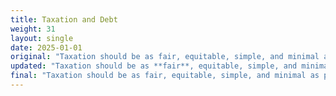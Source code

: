 ```yaml
---
title: Taxation and Debt
weight: 31
layout: single
date: 2025-01-01
original: "Taxation should be as fair, equitable, simple, and minimal as possible. Limited government dictates that taxpayers should keep the majority of their money instead of giving it to government. Direct taxation should be avoided, and taxation without representation is prohibited. Utah’s system of taxation has improved and government should continue to refine and improve it. Appropriate tax policy is essential if Utah is to compete globally. Property and estate taxes are an assault on the American Dream and should be eliminated and individuals should be able to own, and/or pass to their heirs, their property without the threat of tax debt confiscation. Property liens should be prohibited for unrelated debt, and never for medical debt. (Utah Constitution: Article I, Sections 1,2,7 & 22; Article XIII, Sections 2 & 3)"
updated: "Taxation should be as **fair**, equitable, simple, and minimal as possible. Limited government dictates that taxpayers should keep ~~the majority~~  **as much** of their money **as possible** instead of giving it to government. **Direct taxation should be avoided, and taxation without representation is prohibited.** ~~Utah’s system of taxation has improved and government should continue to refine and improve it. Appropriate tax policy is essential if Utah is to compete globally.~~ **Property and estate taxes are an assault on the American Dream and should be eliminated and individuals should be able to own, and/or pass to their heirs, their property without the threat of tax debt confiscation. Property liens should be prohibited for unrelated debt, and never for medical debt. (Utah Constitution: Article I, Sections 1,2,7 & 22; Article XIII, Sections 2 & 3)**"
final: "Taxation should be as fair, equitable, simple, and minimal as possible. Limited government dictates that taxpayers should keep as much of their money as possible instead of giving it to government. Direct taxation should be avoided, and taxation without representation is prohibited. Property and estate taxes are an assault on the American Dream and should be eliminated and individuals should be able to own, and/or pass to their heirs, their property without the threat of tax debt confiscation. Property liens should be prohibited for unrelated debt, and never for medical debt. (Utah Constitution: Article I, Sections 1,2,7 & 22; Article XIII, Sections 2 & 3)"
---
```


